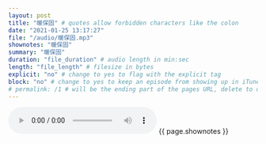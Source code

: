 ```yaml
---
layout: post
title: "暖保固" # quotes allow forbidden characters like the colon
date: "2021-01-25 13:17:27"
file: "/audio/暖保固.mp3"
shownotes: "暖保固"
summary: "暖保固"
duration: "file_duration" # audio length in min:sec
length: "file_length" # filesize in bytes
explicit: "no" # change to yes to flag with the explicit tag
block: "no" # change to yes to keep an episode from showing up in iTunes
# permalink: /1 # will be the ending part of the pages URL, delete to default to the title
---
```


<audio controls>
<source src="{{site.url}}{{site.baseurl}}{{ page.file }}" type="audio/x-mp3">
Your browser does not support the audio element.
</audio>
{{ page.shownotes }}
